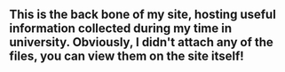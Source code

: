 ## This is the back bone of my site, hosting useful information collected during my time in university. Obviously, I didn't attach any of the files, you can view them on the site itself!
